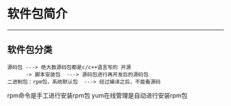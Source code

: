# 软件包简介  

---

## 软件包分类  

```Linux
源码包 ---> 绝大数源码包都是c/c++语言写的 开源
      -> 脚本安装包  ---> 源码包进行再开发后的源码包
二进制包：rpm包，系统默认包  ---> 经过编译之后，不能看源码
```

rpm命令是手工进行安装rpm包
yum在线管理是自动进行安装rpm包  
